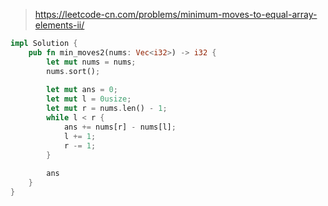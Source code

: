 > https://leetcode-cn.com/problems/minimum-moves-to-equal-array-elements-ii/

``` rust
impl Solution {
    pub fn min_moves2(nums: Vec<i32>) -> i32 {
        let mut nums = nums;
        nums.sort();
        
        let mut ans = 0;
        let mut l = 0usize;
        let mut r = nums.len() - 1;
        while l < r {
            ans += nums[r] - nums[l];
            l += 1;
            r -= 1;
        }
        
        ans
    }
}
```